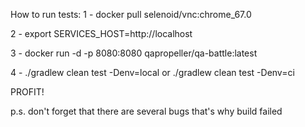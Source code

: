 How to run tests:
1 - docker pull selenoid/vnc:chrome_67.0

2 - export SERVICES_HOST=http://localhost

3 - docker run -d -p 8080:8080 qapropeller/qa-battle:latest

4 - ./gradlew clean test -Denv=local or ./gradlew clean test -Denv=ci

PROFIT!


p.s. don't forget that there are several bugs that's why build failed
